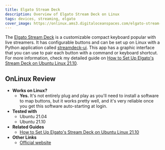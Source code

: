 ```yaml
---
title: Elgato Stream Deck
description: Overview of Elgato Stream Deck on Linux
tags: devices, streaming, elgato
cover_image: https://onlinux.ams3.digitaloceanspaces.com/elgato-stream-deck.png
---
```


The [Elgato Stream Deck](https://amzn.to/35hzCxo) is a customizable compact keyboard popular with live streamers. It has configurable buttons and can be set up on Linux with a Python application called [streamdeck-ui](https://timothycrosley.github.io/streamdeck-ui/). This app has a graphic interface that you can use to pair each button with a command or keyboard shortcut. For more information, check my detailed guide on [How to Set Up Elgato's Stream Deck on Ubuntu Linux 21.10](/guides/20220323_how-to-set-up-elgatos-stream-deck-on-ubuntu-linux-2110).

## OnLinux Review

- **Works on Linux?** 
   - **Yes.** It's not entirely plug and play as you'll need to install a software to map buttons, but it works pretty well, and it's very reliable once you get this software auto-starting at login.
- **Tested with** 
   - Ubuntu 21.04 
   - Ubuntu 21.10
- **Related Guides**
   - [How to Set Up Elgato's Stream Deck on Ubuntu Linux 21.10](/guides/20220323_how-to-set-up-elgatos-stream-deck-on-ubuntu-linux-2110)
- **Other Links**
   - [Official website](https://www.elgato.com/en/stream-deck)
